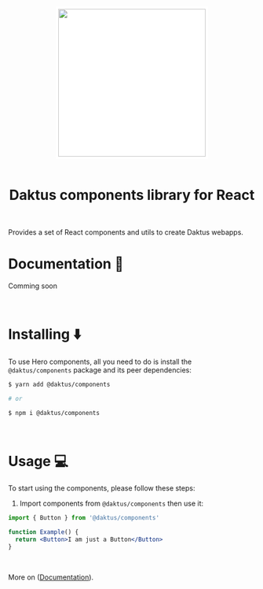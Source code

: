 <div align="center">
  <a href="https://gitlab.com/conexasaude/design-system/hero">
    <img src="https://daktus.co/static/media/logo-daktus.6f6c1714.svg" width="300px" style="background-color:white;padding:5px;" />
  </a>
</div>

<br/>

<div align="center">
<h1>Daktus components library for React</h1>
</div>

<br>

Provides a set of React
components and utils to create Daktus webapps.

<h1 id="documentation">
Documentation 📝
</h1>

Comming soon

<br/>

# Installing ⬇️

To use Hero components, all you need to do is install the
`@daktus/components` package and its peer dependencies:

```sh
$ yarn add @daktus/components

# or

$ npm i @daktus/components
```

<br/>

# Usage 💻

To start using the components, please follow these steps:

<!-- 1. Optionally, you can wrap your application with the `ThemeProvider` so you can user different themes.

```jsx
import { ThemeProvider } from '@daktus/components'
import { theme } from './theme'

function App() {
  return <ThemeProvider theme={theme}>...</ThemeProvider>
}
``` -->

1. Import components from `@daktus/components` then use it:

```jsx
import { Button } from '@daktus/components'

function Example() {
  return <Button>I am just a Button</Button>
}
```

<br/>

More on ([Documentation](#documentation)).
